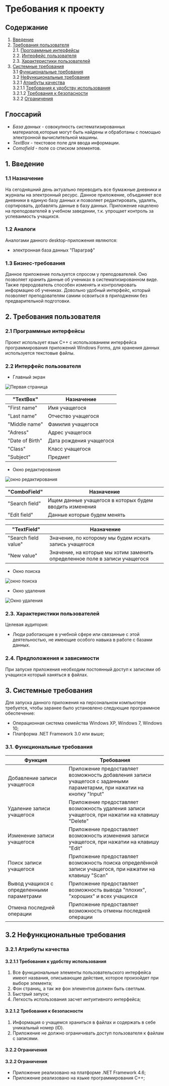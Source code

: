# Требования к проекту <a name="introduction"></a>
## Содержание
1. [Введение](#1)
2. [Требования пользователя](#2) <br>
  2.1. [Программные интерфейсы](#2.1) <br>
  2.2. [Интерфейс пользователя](#2.2) <br>
  2.3. [Характеристики пользователей](#2.3) <br>
3. [Системные требования](#3) <br>
  3.1 [Функциональные требования](#3.1) <br>
  3.2 [Нефункциональные требования](#3.2) <br>
    3.2.1 [Атрибуты качества](#3.2.1) <br>
      3.2.1.1 [Требования к удобству использования](#3.2.1.1) <br>
      3.2.1.2 [Требования к безопасности](#3.2.1.2) <br>
	3.2.2 [Ограничения](#3.2.2) <br>
## Глоссарий

- *База данных* - совокупность систематизированных материалов,которые могут быть найдены и обработаны с помощью электронной вычислительной машины.
- *TextBox* - текстовое поле для ввода информации.
- *Comofield* - поле со списком элементов.
## 1. Введение <a name="1"></a>
### 1.1 Назначение
На сегодняшний день актуально переводить все бумажные дневники и журналы на электронный ресурс. Данное приложение, объединяет все дневники в единую базу данных и позволяет редактировать, удалять, сортировать, добавлять данные в базу данных. Приложение нацелено на преподователей в учебном заведении, т.к. упрощает контроль за успеваимость учащихся.
### 1.2 Аналоги
Аналогами данного desktop-приложения являются:
- электронная база данных "Параграф"
### 1.3 Бизнес-требования
Данное приложение пользуется спросом у преподователей. Оно позволяет хранить данные об учениках в систематизированном виде. Также преродователь способен изменять и контролировать информацию об учениках. Довольно удобный интерфейс, который позволяет преподователям самим освоиться в прилоджении без предварительной подготовки.   
## 2. Требования пользователя <a name="2"></a>
### 2.1 Программные интерфейсы <a name="2.1"></a>
Проект использует язык С++ c использованием интерфейса программирования приложений Windows Forms, для хранения данных используется текстовые файлы.
### 2.2 Интерфейс пользователя <a name="2.2"></a>
- Главный экран

![Первая страница](https://github.com/DaniilNaumenko/Electronic_Diary/blob/master/Mockups/student%20page.png)

"TextBox" | Назначение
--- | ---
"First name" | Имя учащегося
"Last name" | Отчество учащегося
"Middle name" | Фамилия учащегося
"Adress" | Адрес учащегося
"Date of Birth" | Дата рождения учащегося
"Class" | Класс учащегося
"Subject" | Предмет 

- Окно редактирования

![окно редактирования](https://github.com/DaniilNaumenko/Electronic_Diary/blob/master/Mockups/Redactionpng.png)

"ComboField" | Назначение
--- | ---
"Search field" | Ищем данные учащегося в которых будем вводить изменения 
"Edit field" | Данныe которые будем менять 

"TextField" | Назначение
--- | ---
"Search field value" | Значение, по которому мы будем искать запись учащегося
"New value" | Значение, на которые мы хотим заменить определенное поле в записи учащегося
- Окно поиска

![окно поиска](https://github.com/DaniilNaumenko/Electronic_Diary/blob/master/Mockups/search.png)

- Окно удаления

![Окно удаления](https://github.com/DaniilNaumenko/Electronic_Diary/blob/master/Mockups/Deletion.png)
### 2.3. Характеристики пользователей <a name="2.3"></a>
Целевая аудитория:
* Люди работающие в учебной сфере или связанные с этой деятельностью, не имеющие особого навыка в работе с базами данных.
### 2.4. Предположения и зависимости <a name="2.4"></a>
При запуске приложения необходим постоянный доступ к записями об учащихся который ханяться в файлах.
## 3. Системные требования <a name="3"></a>
Для запуска данного приложения на персональном компьютере требуется, чтобы заранее было установлено следующие программное обеспечение:
- Операционная система семейства Windows XP, Windows 7, Windows 10;
- Платформа .NET Framework 3.0 или выше;
### 3.1. Функциональные требования <a name="3.1"></a>

Функция | Требования
--- | ---
Добавление записи учащегося | Приложение предоставляет  возможность добавления записи учащегося с заданными параметарми, при нажатии на кнопку "Input"
Удаление записи учащегося | Приложение предоставляет возможность удаления записи учащегося, при нажатии на клавишу "Delete"
Изменение записи учащегося | Приложение предоставляет возможность изменения записи учащегося, при нажатии на клавишу "Edit"
Поиск записи учащегося | Приложение предоставляет возможность поиска определённой записи учащегося, при нажатии на клавишу "Scan"
Вывод учащихся с определенными параметрами | Приложение предоставляет возможность вывода "плохих", "хороших" и всех учащихся
Отмена последней операции | Приложение предоставляет возможность отмены последней операции
## 3.2 Нефункциональные требования <a name="3.2"></a> 
### 3.2.1 Атрибуты качества <a name="3.2.1"></a>
#### 3.2.1.1 Требования к удобству использования <a name="3.2.1.1"></a>
1. Все функциональные элементы пользовательского интерфейса имеют названия, описывающие действие, которое произойдет при выборе элемента;
2. Фон страниц, а так же фон элементов должен быть светлым. 
3. Быстрый запуск;
4. Легкость использования засчет интуитивного интерфейса;
#### 3.2.1.2 Требования к безопасности <a name="3.2.1.2"></a>
1. Информация о учащемся храниться в файлах и содержать в себе уникальный номер (ID).
2. Приложение не должно ограничивать доступ пользователя к файлам с записями.
#### 3.2.2 Ограничения <a name="3.2.3"></a>
#### 3.2.2 Ограничения <a name="3.2.2"></a>
 - Приложение реализовано на платформе .NET Framework 4.6;
 - Приложение реализовано на языке программирования C++;


